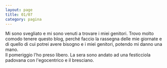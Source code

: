 ```yaml
--- 
layout: page
title: 01/07
category: pagina
---
```


Mi sono svegliato e mi sono venuti a trovare i miei genitori. Trovo molto comodo
tenere questo blog, perché faccio la rassegna delle mie giornate e di quello di
cui potrei avere bisogno e i miei genitori, potendo mi danno una mano.  
Il pomeriggio l'ho preso libero. La sera sono andato ad una festicciola padovana
con l'egocentrico e il bresciano.
